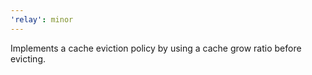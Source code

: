 ```yaml
---
'relay': minor
---
```


Implements a cache eviction policy by using a cache grow ratio before evicting.
